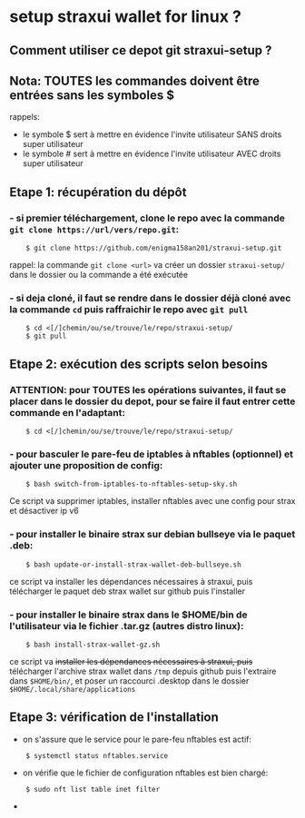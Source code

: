# setup straxui wallet for linux ?

## Comment utiliser ce depot git straxui-setup ?

## Nota: TOUTES les commandes doivent être entrées sans les symboles $ 
rappels: 
- le symbole $ sert à mettre en évidence l'invite utilisateur SANS droits super utilisateur
- le symbole # sert à mettre en évidence l'invite utilisateur AVEC droits super utilisateur

## Etape 1: récupération du dépôt
### - si premier téléchargement, clone le repo avec la commande `git clone https://url/vers/repo.git`:
```
    $ git clone https://github.com/enigma158an201/straxui-setup.git
```
rappel: la commande `git clone <url>` va créer un dossier `straxui-setup/` dans le dossier ou la commande a été exécutée

### - si deja cloné, il faut se rendre dans le dossier déjà cloné avec la commande `cd` puis raffraichir le repo avec `git pull`
```
    $ cd <[/]chemin/ou/se/trouve/le/repo/straxui-setup/
    $ git pull
```

## Etape 2: exécution des scripts selon besoins

### ATTENTION: pour TOUTES les opérations suivantes, il faut se placer dans le dossier du depot, pour se faire il faut entrer cette commande en l'adaptant:
```
    $ cd <[/]chemin/ou/se/trouve/le/repo/straxui-setup/
```

### - pour basculer le pare-feu de iptables à nftables (optionnel) et ajouter une proposition de config:
```
    $ bash switch-from-iptables-to-nftables-setup-sky.sh
```
Ce script va supprimer iptables, installer nftables avec une config pour strax et désactiver ip v6

### - pour installer le binaire strax sur debian bullseye via le paquet .deb:
```
    $ bash update-or-install-strax-wallet-deb-bullseye.sh
```
ce script va installer les dépendances nécessaires à straxui, puis télécharger le paquet deb strax wallet sur github puis l'installer 

### - pour installer le binaire strax dans le $HOME/bin de l'utilisateur via le fichier .tar.gz (autres distro linux):
```
    $ bash install-strax-wallet-gz.sh
```
ce script va ~~installer les dépendances nécessaires à straxui, puis~~ télécharger l'archive strax wallet dans `/tmp` depuis github puis l'extraire dans `$HOME/bin/`, et poser un raccourci .desktop dans le dossier `$HOME/.local/share/applications` 

## Etape 3: vérification de l'installation
- on s'assure que le service pour le pare-feu nftables est actif:
```
    $ systemctl status nftables.service
```
- on vérifie que le fichier de configuration nftables est bien chargé:
```
    $ sudo nft list table inet filter
```
- 

